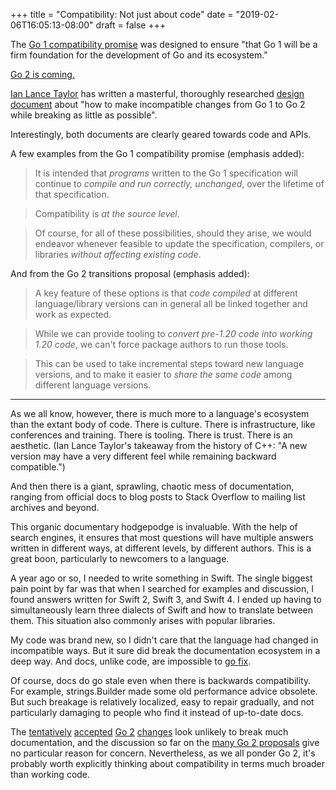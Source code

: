 +++
title = "Compatibility: Not just about code"
date = "2019-02-06T16:05:13-08:00"
draft = false
+++

The [Go 1 compatibility promise](https://golang.org/doc/go1compat)
was designed to ensure "that Go 1 will be a firm foundation
for the development of Go and its ecosystem."

[Go 2 is coming.](https://blog.golang.org/go2-here-we-come)

[Ian Lance Taylor](https://github.com/ianlancetaylor) has written a
masterful, thoroughly researched
[design document](https://github.com/golang/proposal/blob/master/design/28221-go2-transitions.md)
about "how to make incompatible changes from Go 1 to Go 2 while breaking as little as possible".


Interestingly, both documents are clearly geared towards code and APIs.

A few examples from the Go 1 compatibility promise (emphasis added):

> It is intended that *programs* written to the Go 1 specification will continue to *compile and run correctly, unchanged*, over the lifetime of that specification.

<!-- -->

> Compatibility is *at the source level*.

<!-- -->

> Of course, for all of these possibilities, should they arise, we would endeavor whenever feasible to update the specification, compilers, or libraries *without affecting existing code*.


And from the Go 2 transitions proposal (emphasis added):

> A key feature of these options is that *code compiled* at different language/library versions can in general all be linked together and work as expected.

<!-- -->

> While we can provide tooling to *convert pre-1.20 code into working 1.20 code*, we can't force package authors to run those tools.

<!-- -->

> This can be used to take incremental steps toward new language versions, and to make it easier to *share the same code* among different language versions.


---


As we all know, however, there is much more to a language's ecosystem than the extant body of code.
There is culture. There is infrastructure, like conferences and training. There is tooling. There is trust.
There is an aesthetic. (Ian Lance Taylor's takeaway from the history of C++: "A new version may have a very different feel while remaining backward compatible.")

And then there is a giant, sprawling, chaotic mess of documentation,
ranging from official docs to blog posts to Stack Overflow to mailing list archives and beyond.

This organic documentary hodgepodge is invaluable.
With the help of search engines, it ensures that most questions
will have multiple answers written in different ways, at different levels, by different authors.
This is a great boon, particularly to newcomers to a language.

A year ago or so, I needed to write something in Swift. The single biggest pain point by far
was that when I searched for examples and discussion, I found answers written
for Swift 2, Swift 3, and Swift 4. I ended up having to simultaneously learn three dialects
of Swift and how to translate between them. This situation also commonly arises with popular libraries.

My code was brand new, so I didn't care that the language had changed in incompatible ways.
But it sure did break the documentation ecosystem in a deep way.
And docs, unlike code, are impossible to [go fix](https://blog.golang.org/introducing-gofix).

Of course, docs do go stale even when there is backwards compatibility. For example, strings.Builder
made some old performance advice obsolete. But such breakage is relatively localized, easy to repair gradually,
and not particularly damaging to people who find it instead of up-to-date docs.

The [tentatively](https://github.com/golang/go/issues/20706) [accepted](https://github.com/golang/go/issues/19308)
[Go 2](https://github.com/golang/go/issues/28493) [changes](https://github.com/golang/go/issues/19113)
look unlikely to break much documentation,
and the discussion so far on the [many Go 2 proposals](https://github.com/golang/go/labels/Go2) give no particular reason for concern.
Nevertheless, as we all ponder Go 2, it's probably worth explicitly thinking about
compatibility in terms much broader than working code.
